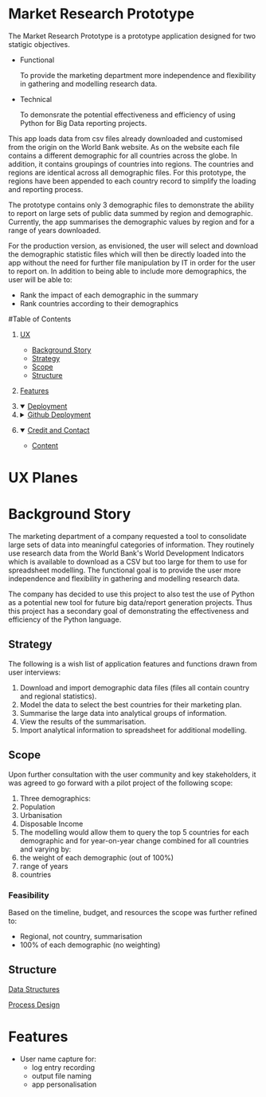 # Market Research Prototype

The Market Research Prototype is a prototype application designed for two statigic objectives.

- Functional

    To provide the marketing department more independence and flexibility in gathering and modelling research data.

- Technical

    To demonsrate the potential effectiveness and efficiency of using Python for Big Data reporting projects.

This app loads data from csv files already downloaded and customised from the origin on the World Bank website. As on the website each file contains a different demographic for all countries across the globe.  In addition, it contains groupings of 
countries into regions.  The countries and regions are identical across all demographic files. For this prototype, the regions have been appended to each country record to simplify the loading and reporting process.

The prototype contains only 3 demographic files to demonstrate the ability to report
on large sets of public data summed by region and demographic. Currently, the app
summarises the demographic values by region and for a range of years downloaded.

For the production version, as envisioned, the user will select and download the
demographic statistic files which will then be directly loaded into the app without the need for further file manipulation by IT in order for the user to report on. In addition to being able to include more demographics, the user will be able to:
- Rank the impact of each demographic in the summary
- Rank countries according to their demographics


#Table of Contents

1. [UX](#ux-planes)
    - [Background Story](background-story)
    - [Strategy](#strategy)
    - [Scope](#scope)
    - [Structure](#structure)
2. [Features](#features)

5. <details open>
    <summary><a href="#deployment">Deployment</a></summary>

    <li><details>
    <summary><a href="#github-deployment">Github Deployment</a></summary>

    - [Github Preparation](#github-preparation)
    - [Github Instructions](#github-instructions)
    </details></li>
    </ul>
</details>

6. <details open>
    <summary><a href="#credit-and-contact">Credit and Contact</a></summary>

    - [Content](#content)

</details>

# UX Planes
# Background Story

The marketing department of a company requested a tool to consolidate large sets of data into meaningful categories of information. They routinely use research data from the World Bank's World Development Indicators which is available to download as a CSV but too large for them to use for spreadsheet modelling. The functional goal is to provide the user more independence and flexibility in gathering and modelling research data.

The company has decided to use this project to also test the use of Python as a potential new tool for future big data/report generation projects. Thus this project has a secondary goal of demonstrating the effectiveness and efficiency of the Python language.
## Strategy

The following is a wish list of application features and functions drawn from user interviews:

1. Download and import demographic data files (files all contain country and regional statistics).
2. Model the data to select the best countries for their marketing plan.
3. Summarise the large data into analytical groups of information.
4. View the results of the summarisation.
5. Import analytical information to spreadsheet for additional modelling.

## Scope

Upon further consultation with the user community and key stakeholders, it was agreed to go forward with a pilot project of the following scope:

1. Three demographics:
  1. Population
  2. Urbanisation
  3. Disposable Income
2. The modelling would allow them to query the top 5 countries for each demographic and for year-on-year change combined for all countries and varying by:
  1. the weight of each demographic (out of 100%)
  2. range of years
  3. countries

### Feasibility

Based on the timeline, budget, and resources the scope was further refined to:

- Regional, not country, summarisation
- 100% of each demographic (no weighting)

## Structure

[Data Structures](https://drive.google.com/file/d/1bmDEPD3KhVa_wrLIyS6WBPk9UtRFXFSf/view?usp=sharing)

[Process Design](https://drive.google.com/file/d/1aRZ9r7KIuD9CYvLSRKJ-CEYSc5KUKemT/view?usp=share_link)

# Features
- User name capture for:
    - log entry recording
    - output file naming
    - app personalisation
    